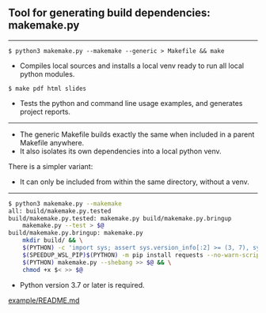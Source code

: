 ## Tool for generating build dependencies: makemake.py

---

```
$ python3 makemake.py --makemake --generic > Makefile && make
```

- Compiles local sources and installs a local venv ready to run all local python modules.

```
$ make pdf html slides
```

- Tests the python and command line usage examples, and generates project reports.

---

- The generic Makefile builds exactly the same when included in a parent Makefile anywhere. 
- It also isolates its own dependencies into a local python venv. 

There is a simpler variant:

- It can only be included from within the same directory, without a venv.

---

```sh
$ python3 makemake.py --makemake
all: build/makemake.py.tested
build/makemake.py.tested: makemake.py build/makemake.py.bringup
	makemake.py --test > $@
build/makemake.py.bringup: makemake.py
	mkdir build/ && \
	$(PYTHON) -c 'import sys; assert sys.version_info[:2] >= (3, 7), sys.version' > $@ && \
	$(SPEEDUP_WSL_PIP)$(PYTHON) -m pip install requests --no-warn-script-location >> $@ && \
	$(PYTHON) makemake.py --shebang >> $@ && \
	chmod +x $< >> $@

```

- Python version 3.7 or later is required.

[example/README.md](example/README.md)